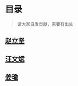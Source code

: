 # 目录

> 请大家自发贡献，需要有出处

## [赵立坚](https://github.com/jiayouba233/run/tree/main/%E5%A4%96%E4%BA%A4%E9%83%A8%E5%8F%91%E8%A8%80%E7%B2%BE%E9%80%89/%E8%B5%B5%E7%AB%8B%E5%9D%9A)

## [汪文斌](https://github.com/jiayouba233/run/tree/main/%E5%A4%96%E4%BA%A4%E9%83%A8%E5%8F%91%E8%A8%80%E7%B2%BE%E9%80%89/%E6%B1%AA%E6%96%87%E6%96%8C)

## [姜瑜](https://github.com/jiayouba233/run/tree/main/%E5%A4%96%E4%BA%A4%E9%83%A8%E5%8F%91%E8%A8%80%E7%B2%BE%E9%80%89/%E5%A7%9C%E7%91%9C)

